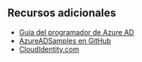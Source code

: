 ## Recursos adicionales

- [Guía del programador de Azure AD]( https://azure.microsoft.com/documentation/articles/active-directory-developers-guide/)
- [AzureADSamples en GitHub](https://github.com/AzureAdSamples)
- [CloudIdentity.com](http://cloudidentity.com)

<!----HONumber=AcomDC_0309_2016-->